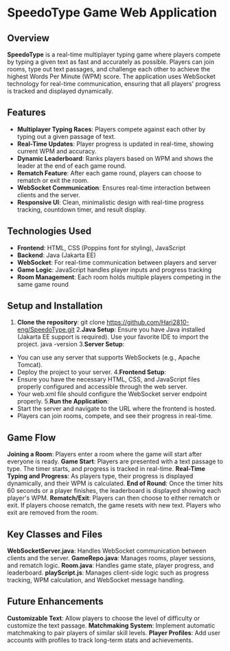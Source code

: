 # SpeedoType Game Web Application

## Overview
**SpeedoType** is a real-time multiplayer typing game where players compete by typing a given text as fast and accurately as possible. Players can join rooms, type out text passages, and challenge each other to achieve the highest Words Per Minute (WPM) score. The application uses WebSocket technology for real-time communication, ensuring that all players' progress is tracked and displayed dynamically.

## Features
- **Multiplayer Typing Races**: Players compete against each other by typing out a given passage of text.
- **Real-Time Updates**: Player progress is updated in real-time, showing current WPM and accuracy.
- **Dynamic Leaderboard**: Ranks players based on WPM and shows the leader at the end of each game round.
- **Rematch Feature**: After each game round, players can choose to rematch or exit the room.
- **WebSocket Communication**: Ensures real-time interaction between clients and the server.
- **Responsive UI**: Clean, minimalistic design with real-time progress tracking, countdown timer, and result display.

## Technologies Used
- **Frontend**: HTML, CSS (Poppins font for styling), JavaScript
- **Backend**: Java (Jakarta EE)
- **WebSocket**: For real-time communication between players and server
- **Game Logic**: JavaScript handles player inputs and progress tracking
- **Room Management**: Each room holds multiple players competing in the same game round

## Setup and Installation
1. **Clone the repository**:
   git clone https://github.com/Hari2810-eng/SpeedoType.git
2.**Java Setup**:
   Ensure you have Java installed (Jakarta EE support is required). Use your favorite IDE to import the project.
   java -version
3.**Server Setup**:
 - You can use any server that supports WebSockets (e.g., Apache Tomcat).
 - Deploy the project to your server.
4.**Frontend Setup**:
 - Ensure you have the necessary HTML, CSS, and JavaScript files properly configured and accessible through the web server.
 - Your web.xml file should configure the WebSocket server endpoint properly.
5.**Run the Application**:
 - Start the server and navigate to the URL where the frontend is hosted.
 - Players can join rooms, compete, and see their progress in real-time.

## Game Flow
**Joining a Room**: Players enter a room where the game will start after everyone is ready.
**Game Start**: Players are presented with a text passage to type. The timer starts, and progress is tracked in real-time.
**Real-Time Typing and Progress**: As players type, their progress is displayed dynamically, and their WPM is calculated.
**End of Round**: Once the timer hits 60 seconds or a player finishes, the leaderboard is displayed showing each player's WPM.
**Rematch/Exit**: Players can then choose to either rematch or exit. If players choose rematch, the game resets with new text. Players who exit are removed from the room.

## Key Classes and Files
**WebSocketServer.java**: Handles WebSocket communication between clients and the server.
**GameRepo.java**: Manages rooms, player sessions, and rematch logic.
**Room.java**: Handles game state, player progress, and leaderboard.
**playScript.js**: Manages client-side logic such as progress tracking, WPM calculation, and WebSocket message handling.

## Future Enhancements
**Customizable Text**: Allow players to choose the level of difficulty or customize the text passage.
**Matchmaking System**: Implement automatic matchmaking to pair players of similar skill levels.
**Player Profiles**: Add user accounts with profiles to track long-term stats and achievements.
